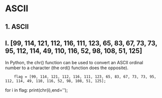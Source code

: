 # ASCII

## 1. ASCII

## I. [99, 114, 121, 112, 116, 111, 123, 65, 83, 67, 73, 73, 95, 112, 114, 49, 110, 116, 52, 98, 108, 51, 125]
 In Python, the chr() function can be used to convert an ASCII ordinal number to a character (the ord() function does the opposite).
 
        flag = [99, 114, 121, 112, 116, 111, 123, 65, 83, 67, 73, 73, 95, 112, 114, 49, 110, 116, 52, 98, 108, 51, 125];
for i in flag:
    print(chr(i),end='');
